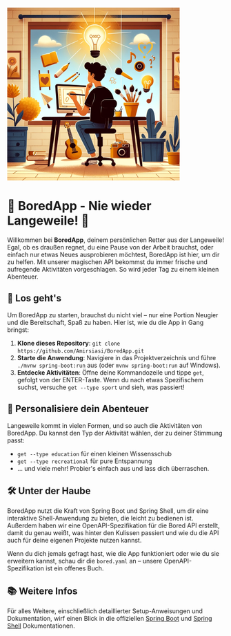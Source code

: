 ![BoredApp Logo](src/main/resources/image/think%20about%20an%20activity.png)

# 🎈 BoredApp - Nie wieder Langeweile! 🎈

Willkommen bei **BoredApp**, deinem persönlichen Retter aus der Langeweile! Egal, ob es draußen regnet, du eine Pause von der Arbeit brauchst, oder einfach nur etwas Neues ausprobieren möchtest, BoredApp ist hier, um dir zu helfen. Mit unserer magischen API bekommst du immer frische und aufregende Aktivitäten vorgeschlagen. So wird jeder Tag zu einem kleinen Abenteuer.

## 🚀 Los geht's

Um BoredApp zu starten, brauchst du nicht viel – nur eine Portion Neugier und die Bereitschaft, Spaß zu haben. Hier ist, wie du die App in Gang bringst:

1. **Klone dieses Repository**: `git clone https://github.com/Amirsiasi/BoredApp.git`
2. **Starte die Anwendung**: Navigiere in das Projektverzeichnis und führe `./mvnw spring-boot:run` aus (oder `mvnw spring-boot:run` auf Windows).
3. **Entdecke Aktivitäten**: Öffne deine Kommandozeile und tippe `get`, gefolgt von der ENTER-Taste. Wenn du nach etwas Spezifischem suchst, versuche `get --type sport` und sieh, was passiert!

## 🎨 Personalisiere dein Abenteuer

Langeweile kommt in vielen Formen, und so auch die Aktivitäten von BoredApp. Du kannst den Typ der Aktivität wählen, der zu deiner Stimmung passt:

- `get --type education` für einen kleinen Wissensschub
- `get --type recreational` für pure Entspannung
- ... und viele mehr! Probier's einfach aus und lass dich überraschen.

## 🛠️ Unter der Haube

BoredApp nutzt die Kraft von Spring Boot und Spring Shell, um dir eine interaktive Shell-Anwendung zu bieten, die leicht zu bedienen ist. Außerdem haben wir eine OpenAPI-Spezifikation für die Bored API erstellt, damit du genau weißt, was hinter den Kulissen passiert und wie du die API auch für deine eigenen Projekte nutzen kannst.

Wenn du dich jemals gefragt hast, wie die App funktioniert oder wie du sie erweitern kannst, schau dir die `bored.yaml` an – unsere OpenAPI-Spezifikation ist ein offenes Buch.



## 📚 Weitere Infos

Für alles Weitere, einschließlich detaillierter Setup-Anweisungen und Dokumentation, wirf einen Blick in die offiziellen [Spring Boot](https://spring.io/projects/spring-boot) und [Spring Shell](https://spring.io/projects/spring-shell) Dokumentationen.
